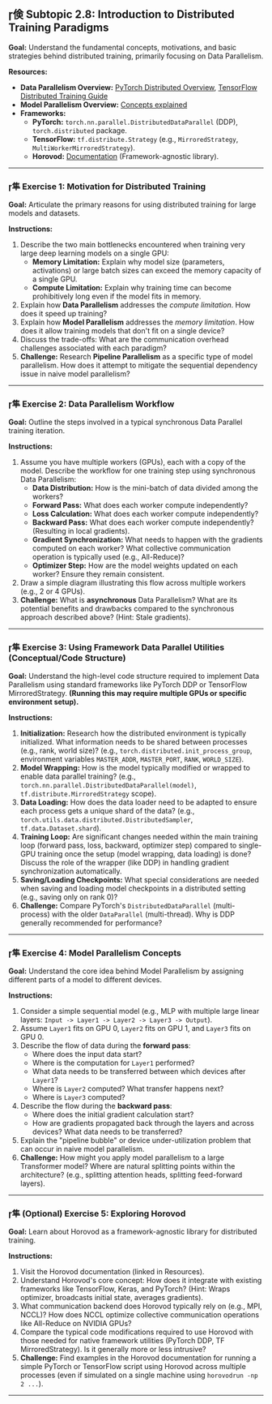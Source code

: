 ## 倹 Subtopic 2.8: Introduction to Distributed Training Paradigms

**Goal:** Understand the fundamental concepts, motivations, and basic strategies behind distributed training, primarily focusing on Data Parallelism.

**Resources:**

* **Data Parallelism Overview:** [PyTorch Distributed Overview](https://pytorch.org/tutorials/beginner/dist_overview.html), [TensorFlow Distributed Training Guide](https://www.tensorflow.org/guide/distributed_training)
* **Model Parallelism Overview:** [Concepts explained](https://huggingface.co/docs/transformers/v4.18.0/en/parallelism#model-parallelism)
* **Frameworks:**
    * **PyTorch:** `torch.nn.parallel.DistributedDataParallel` (DDP), `torch.distributed` package.
    * **TensorFlow:** `tf.distribute.Strategy` (e.g., `MirroredStrategy`, `MultiWorkerMirroredStrategy`).
    * **Horovod:** [Documentation](https://horovod.readthedocs.io/en/stable/) (Framework-agnostic library).

---

### 隼 **Exercise 1: Motivation for Distributed Training**

**Goal:** Articulate the primary reasons for using distributed training for large models and datasets.

**Instructions:**

1.  Describe the two main bottlenecks encountered when training very large deep learning models on a single GPU:
    * **Memory Limitation:** Explain why model size (parameters, activations) or large batch sizes can exceed the memory capacity of a single GPU.
    * **Compute Limitation:** Explain why training time can become prohibitively long even if the model fits in memory.
2.  Explain how **Data Parallelism** addresses the *compute limitation*. How does it speed up training?
3.  Explain how **Model Parallelism** addresses the *memory limitation*. How does it allow training models that don't fit on a single device?
4.  Discuss the trade-offs: What are the communication overhead challenges associated with each paradigm?
5.  **Challenge:** Research **Pipeline Parallelism** as a specific type of model parallelism. How does it attempt to mitigate the sequential dependency issue in naive model parallelism?

---

### 隼 **Exercise 2: Data Parallelism Workflow**

**Goal:** Outline the steps involved in a typical synchronous Data Parallel training iteration.

**Instructions:**

1.  Assume you have multiple workers (GPUs), each with a copy of the model. Describe the workflow for one training step using synchronous Data Parallelism:
    * **Data Distribution:** How is the mini-batch of data divided among the workers?
    * **Forward Pass:** What does each worker compute independently?
    * **Loss Calculation:** What does each worker compute independently?
    * **Backward Pass:** What does each worker compute independently? (Resulting in local gradients).
    * **Gradient Synchronization:** What needs to happen with the gradients computed on each worker? What collective communication operation is typically used (e.g., All-Reduce)?
    * **Optimizer Step:** How are the model weights updated on each worker? Ensure they remain consistent.
2.  Draw a simple diagram illustrating this flow across multiple workers (e.g., 2 or 4 GPUs).
3.  **Challenge:** What is **asynchronous** Data Parallelism? What are its potential benefits and drawbacks compared to the synchronous approach described above? (Hint: Stale gradients).

---

### 隼 **Exercise 3: Using Framework Data Parallel Utilities (Conceptual/Code Structure)**

**Goal:** Understand the high-level code structure required to implement Data Parallelism using standard frameworks like PyTorch DDP or TensorFlow MirroredStrategy. **(Running this may require multiple GPUs or specific environment setup).**

**Instructions:**

1.  **Initialization:** Research how the distributed environment is typically initialized. What information needs to be shared between processes (e.g., rank, world size)? (e.g., `torch.distributed.init_process_group`, environment variables `MASTER_ADDR`, `MASTER_PORT`, `RANK`, `WORLD_SIZE`).
2.  **Model Wrapping:** How is the model typically modified or wrapped to enable data parallel training? (e.g., `torch.nn.parallel.DistributedDataParallel(model)`, `tf.distribute.MirroredStrategy` scope).
3.  **Data Loading:** How does the data loader need to be adapted to ensure each process gets a unique shard of the data? (e.g., `torch.utils.data.distributed.DistributedSampler`, `tf.data.Dataset.shard`).
4.  **Training Loop:** Are significant changes needed within the main training loop (forward pass, loss, backward, optimizer step) compared to single-GPU training once the setup (model wrapping, data loading) is done? Discuss the role of the wrapper (like DDP) in handling gradient synchronization automatically.
5.  **Saving/Loading Checkpoints:** What special considerations are needed when saving and loading model checkpoints in a distributed setting (e.g., saving only on rank 0)?
6.  **Challenge:** Compare PyTorch's `DistributedDataParallel` (multi-process) with the older `DataParallel` (multi-thread). Why is DDP generally recommended for performance?

---

### 隼 **Exercise 4: Model Parallelism Concepts**

**Goal:** Understand the core idea behind Model Parallelism by assigning different parts of a model to different devices.

**Instructions:**

1.  Consider a simple sequential model (e.g., MLP with multiple large linear layers: `Input -> Layer1 -> Layer2 -> Layer3 -> Output`).
2.  Assume `Layer1` fits on GPU 0, `Layer2` fits on GPU 1, and `Layer3` fits on GPU 0.
3.  Describe the flow of data during the **forward pass**:
    * Where does the input data start?
    * Where is the computation for `Layer1` performed?
    * What data needs to be transferred between which devices after `Layer1`?
    * Where is `Layer2` computed? What transfer happens next?
    * Where is `Layer3` computed?
4.  Describe the flow during the **backward pass**:
    * Where does the initial gradient calculation start?
    * How are gradients propagated back through the layers and across devices? What data needs to be transferred?
5.  Explain the "pipeline bubble" or device under-utilization problem that can occur in naive model parallelism.
6.  **Challenge:** How might you apply model parallelism to a large Transformer model? Where are natural splitting points within the architecture? (e.g., splitting attention heads, splitting feed-forward layers).

---

### 隼 **(Optional) Exercise 5: Exploring Horovod**

**Goal:** Learn about Horovod as a framework-agnostic library for distributed training.

**Instructions:**

1.  Visit the Horovod documentation (linked in Resources).
2.  Understand Horovod's core concept: How does it integrate with existing frameworks like TensorFlow, Keras, and PyTorch? (Hint: Wraps optimizer, broadcasts initial state, averages gradients).
3.  What communication backend does Horovod typically rely on (e.g., MPI, NCCL)? How does NCCL optimize collective communication operations like All-Reduce on NVIDIA GPUs?
4.  Compare the typical code modifications required to use Horovod with those needed for native framework utilities (PyTorch DDP, TF MirroredStrategy). Is it generally more or less intrusive?
5.  **Challenge:** Find examples in the Horovod documentation for running a simple PyTorch or TensorFlow script using Horovod across multiple processes (even if simulated on a single machine using `horovodrun -np 2 ...`).

---